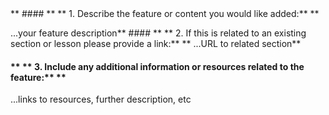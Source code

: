 <!--
Thanks for your interest in The Odin Project. As a courtesy to our maintainers please do a search in our issues to make sure this is not a duplicate of an existing issue. In order to get issues addressed in a reasonable amount of time, we request that you include a baseline of information about the feature you're requesting. Please provide the following:** ** -->** #### ** ** 1. Describe the feature or content you would like added:** ** 
...your feature description** #### ** ** 2. If this is related to an existing section or lesson please provide a link:** ** 
...URL to related section** 
#### ** ** 3. Include any additional information or resources related to the feature:** ** 
...links to resources, further description, etc
